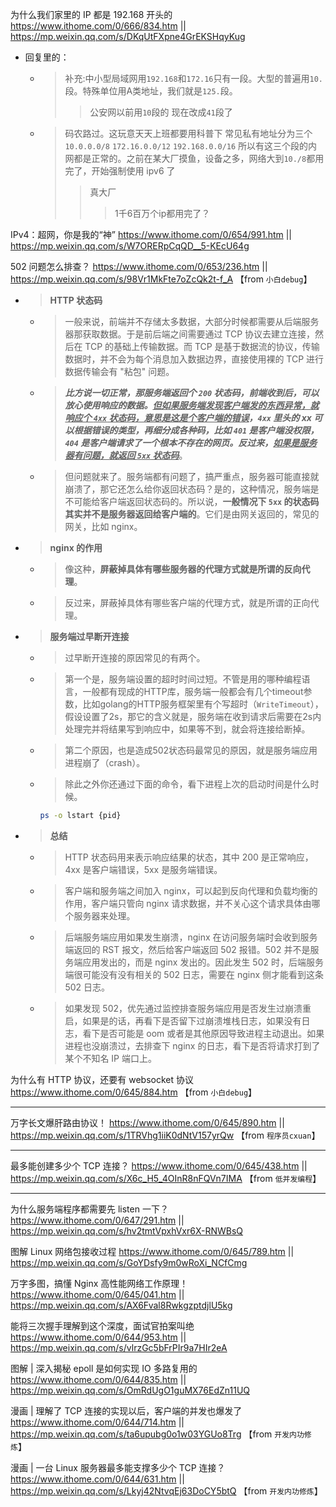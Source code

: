 
为什么我们家里的 IP 都是 192.168 开头的 https://www.ithome.com/0/666/834.htm || https://mp.weixin.qq.com/s/DKqUtFXpne4GrEKSHqyKug
- 回复里的：
  * > 补充:中小型局域网用`192.168`和`172.16`只有一段。大型的普遍用`10.`段。特殊单位用A类地址，我们就是`125.`段。
    >> 公安网以前用`10`段的 现在改成`41`段了
  * > 码农路过。这玩意天天上班都要用科普下 常见私有地址分为三个 `10.0.0.0/8` `172.16.0.0/12` `192.168.0.0/16` 所以有这三个段的内网都是正常的。之前在某大厂摸鱼，设备之多，网络大到`10./8`都用完了，开始强制使用 ipv6 了
    >> 真大厂
    >>> 1千6百万个ip都用完了？

IPv4：超网，你是我的“神” https://www.ithome.com/0/654/991.htm || https://mp.weixin.qq.com/s/W7ORERpCqQD__5-KEcU64g

502 问题怎么排查？ https://www.ithome.com/0/653/236.htm || https://mp.weixin.qq.com/s/98Vr1MkFte7oZcQk2t-f_A  【from `小白debug`】
- > **HTTP 状态码**
  * > 一般来说，前端并不存储太多数据，大部分时候都需要从后端服务器那获取数据。于是前后端之间需要通过 TCP 协议去建立连接，然后在 TCP 的基础上传输数据。而 TCP 是基于数据流的协议，传输数据时，并不会为每个消息加入数据边界，直接使用裸的 TCP 进行数据传输会有 "粘包" 问题。
  * > ***比方说一切正常，那服务端返回个 `200` 状态码，前端收到后，可以放心使用响应的数据。<ins>但如果服务端发现客户端发的东西异常，就响应个 `4xx` 状态码，意思是这是个客户端的错误</ins>，`4xx` 里头的 xx 可以根据错误的类型，再细分成各种码，比如 `401` 是客户端没权限，`404` 是客户端请求了一个根本不存在的网页。反过来，<ins>如果是服务器有问题，就返回 `5xx` 状态码</ins>***。
  * > 但问题就来了。服务端都有问题了，搞严重点，服务器可能直接就崩溃了，那它还怎么给你返回状态码？是的，这种情况，服务端是不可能给客户端返回状态码的。所以说，**一般情况下 `5xx` 的状态码其实并不是服务器返回给客户端的**。它们是由网关返回的，常见的网关，比如 nginx。
- > **nginx 的作用**
  * > 像这种，**屏蔽掉具体有哪些服务器的代理方式就是所谓的反向代理**。
  * > 反过来，屏蔽掉具体有哪些客户端的代理方式，就是所谓的正向代理。
- > **服务端过早断开连接**
  * > 过早断开连接的原因常见的有两个。
  * > 第一个是，服务端设置的超时时间过短。不管是用的哪种编程语言，一般都有现成的HTTP库，服务端一般都会有几个timeout参数，比如golang的HTTP服务框架里有个写超时（`WriteTimeout`），假设设置了2s，那它的含义就是，服务端在收到请求后需要在2s内处理完并将结果写到响应中，如果等不到，就会将连接给断掉。
  * > 第二个原因，也是造成502状态码最常见的原因，就是服务端应用进程崩了（crash）。
  * > 除此之外你还通过下面的命令，看下进程上次的启动时间是什么时候。
    ```sh
    ps -o lstart {pid}
    ```
- > **总结**
  * > HTTP 状态码用来表示响应结果的状态，其中 200 是正常响应，4xx 是客户端错误，5xx 是服务端错误。
  * > 客户端和服务端之间加入 nginx，可以起到反向代理和负载均衡的作用，客户端只管向 nginx 请求数据，并不关心这个请求具体由哪个服务器来处理。
  * > 后端服务端应用如果发生崩溃，nginx 在访问服务端时会收到服务端返回的 RST 报文，然后给客户端返回 502 报错。502 并不是服务端应用发出的，而是 nginx 发出的。因此发生 502 时，后端服务端很可能没有没有相关的 502 日志，需要在 nginx 侧才能看到这条 502 日志。
  * > 如果发现 502，优先通过监控排查服务端应用是否发生过崩溃重启，如果是的话，再看下是否留下过崩溃堆栈日志，如果没有日志，看下是否可能是 oom 或者是其他原因导致进程主动退出。如果进程也没崩溃过，去排查下 nginx 的日志，看下是否将请求打到了某个不知名 IP 端口上。

为什么有 HTTP 协议，还要有 websocket 协议 https://www.ithome.com/0/645/884.htm  【from `小白debug`】

--------------------------------------------------

万字长文爆肝路由协议！ https://www.ithome.com/0/645/890.htm || https://mp.weixin.qq.com/s/1TRVhg1iiK0dNtV157yrQw  【from `程序员cxuan`】

--------------------------------------------------

最多能创建多少个 TCP 连接？ https://www.ithome.com/0/645/438.htm || https://mp.weixin.qq.com/s/X6c_H5_4OInR8nFQVn7IMA  【from `低并发编程`】

--------------------------------------------------

为什么服务端程序都需要先 listen 一下？ https://www.ithome.com/0/647/291.htm || https://mp.weixin.qq.com/s/hv2tmtVpxhVxr6X-RNWBsQ

图解 Linux 网络包接收过程 https://www.ithome.com/0/645/789.htm || https://mp.weixin.qq.com/s/GoYDsfy9m0wRoXi_NCfCmg

万字多图，搞懂 Nginx 高性能网络工作原理！ https://www.ithome.com/0/645/041.htm || https://mp.weixin.qq.com/s/AX6Fval8RwkgzptdjlU5kg

能将三次握手理解到这个深度，面试官拍案叫绝 https://www.ithome.com/0/644/953.htm || https://mp.weixin.qq.com/s/vlrzGc5bFrPIr9a7HIr2eA

图解 | 深入揭秘 epoll 是如何实现 IO 多路复用的 https://www.ithome.com/0/644/835.htm || https://mp.weixin.qq.com/s/OmRdUgO1guMX76EdZn11UQ

漫画 | 理解了 TCP 连接的实现以后，客户端的并发也爆发了 https://www.ithome.com/0/644/714.htm || https://mp.weixin.qq.com/s/ta6upubg0o1w03YGUo8Trg  【from `开发内功修炼`】

漫画 | 一台 Linux 服务器最多能支撑多少个 TCP 连接？ https://www.ithome.com/0/644/631.htm || https://mp.weixin.qq.com/s/Lkyj42NtvqEj63DoCY5btQ  【from `开发内功修炼`】
